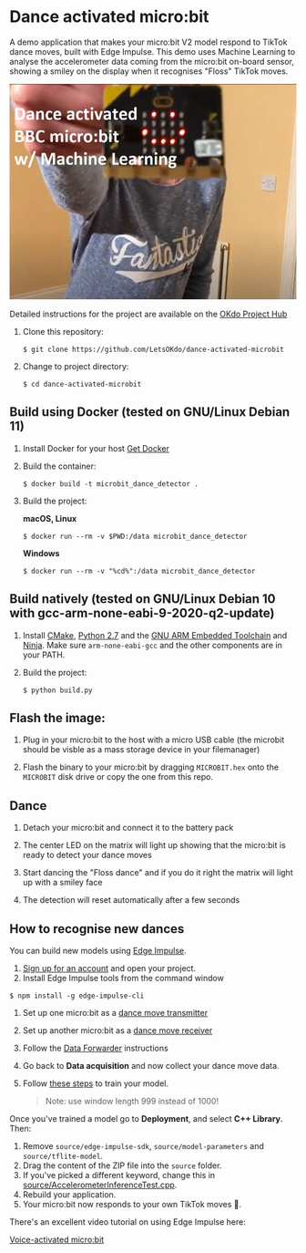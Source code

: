 # Dance activated micro:bit

A demo application that makes your micro:bit V2 model respond to TikTok dance moves, built with Edge Impulse. This demo uses Machine Learning to analyse the accelerometer data coming from the micro:bit on-board sensor, showing a smiley on the display when it recognises "Floss" TikTok moves.

![Dance activated micro:bit](assets/video-front-v2.jpg)

Detailed instructions for the project are available on the [OKdo Project Hub](https://www.okdo.com/project/machine-learning-dance-move-detector/)

1. Clone this repository:

    ```
    $ git clone https://github.com/LetsOKdo/dance-activated-microbit
    ```
1. Change to project directory:

    ```
    $ cd dance-activated-microbit
    ```

## Build using Docker (tested on GNU/Linux Debian 11)
1. Install Docker for your host [Get Docker](https://docs.docker.com/get-docker)

1. Build the container:

    ```
    $ docker build -t microbit_dance_detector .
    ```

1. Build the project:

    **macOS, Linux**

    ```
    $ docker run --rm -v $PWD:/data microbit_dance_detector
    ```

    **Windows**

    ```
    $ docker run --rm -v "%cd%":/data microbit_dance_detector
    ```

## Build natively (tested on GNU/Linux Debian 10 with gcc-arm-none-eabi-9-2020-q2-update)

1. Install [CMake](https://cmake.org), [Python 2.7](https://www.python.org) and the [GNU ARM Embedded Toolchain](https://developer.arm.com/tools-and-software/open-source-software/developer-tools/gnu-toolchain/gnu-rm) and [Ninja](https://ninja-build.org). Make sure `arm-none-eabi-gcc` and the other components are in your PATH.

1. Build the project:

    ```
    $ python build.py
    ```

## Flash the image:

1. Plug in your micro:bit to the host with a micro USB cable (the microbit should be visble as a mass storage device in your filemanager)

1. Flash the binary to your micro:bit by dragging `MICROBIT.hex` onto the `MICROBIT` disk drive or copy the one from this repo.

## Dance

1. Detach your micro:bit and connect it to the battery pack

1. The center LED on the matrix will light up showing that the micro:bit is ready to detect your dance moves

1. Start dancing the "Floss dance" and if you do it right the matrix will light up with a smiley face

1. The detection will reset automatically after a few seconds

## How to recognise new dances

You can build new models using [Edge Impulse](https://docs.edgeimpulse.com/docs).

1. [Sign up for an account](https://studio.edgeimpulse.com) and open your project.
1. Install Edge Impulse tools from the command window

  ```
  $ npm install -g edge-impulse-cli
  ```
1. Set up one micro:bit as a [dance move transmitter](https://github.com/LetsOKdo/microbit-dancemove-transmitter)
1. Set up another micro:bit as a [dance move receiver](https://github.com/LetsOKdo/microbit-dancemove-receiver)
1. Follow the [Data Forwarder](https://docs.edgeimpulse.com/docs/cli-data-forwarder) instructions
1. Go back to **Data acquisition** and now collect your dance move data.
1. Follow [these steps](https://docs.edgeimpulse.com/docs/audio-classification#4-design-an-impulse) to train your model.

    > Note: use window length 999 instead of 1000!

Once you've trained a model go to **Deployment**, and select **C++ Library**. Then:

1. Remove `source/edge-impulse-sdk`, `source/model-parameters` and `source/tflite-model`.
1. Drag the content of the ZIP file into the `source` folder.
1. If you've picked a different keyword, change this in [source/AccelerometerInferenceTest.cpp](source/AccelerometerInferenceTest.cpp).
1. Rebuild your application.
1. Your micro:bit now responds to your own TikTok moves 🚀.

There's an excellent video tutorial on using Edge Impulse here:

[Voice-activated micro:bit](https://www.youtube.com/watch?v=fNSKWdIxh8o&feature=youtu.be)
